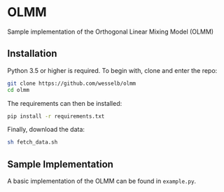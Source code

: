 # OLMM

Sample implementation of the Orthogonal Linear Mixing Model (OLMM)

## Installation

Python 3.5 or higher is required.
To begin with, clone and enter the repo:

```bash
git clone https://github.com/wesselb/olmm
cd olmm
```

The requirements can then be installed:

```bash
pip install -r requirements.txt
```

Finally, download the data:

```bash
sh fetch_data.sh
```


## Sample Implementation

A basic implementation of the OLMM can be found in `example.py`.
